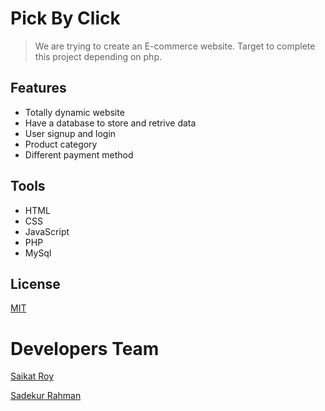 # Pick By Click

> We are trying to create an E-commerce website.
Target to complete this project depending on php.

## Features

- Totally dynamic website
- Have a database to store and retrive data
- User signup and login
- Product category
- Different payment method

## Tools
- HTML
- CSS
- JavaScript
- PHP
- MySql


## License
[MIT](https://choosealicense.com/licenses/mit/)

 # Developers Team
 
 [Saikat Roy](https://github.com/njmsaikat)
 
 [Sadekur Rahman](https://github.com/Biplob14)
